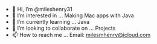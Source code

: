 - 👋 Hi, I’m @mileshenry31
- 👀 I’m interested in ... Making Mac apps with Java
- 🌱 I’m currently learning ... Java
- 💞️ I’m looking to collaborate on ... Projects
- 📫 How to reach me ... Email: milesmhenry@icloud.com

